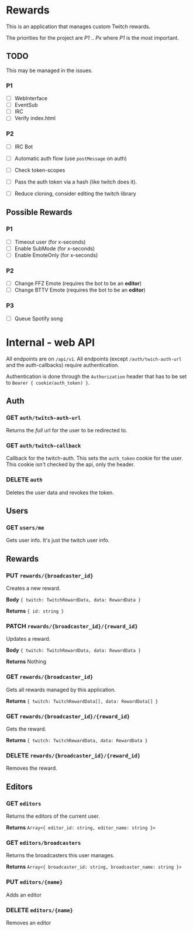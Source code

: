 # Rewards

This is an application that manages custom Twitch rewards.

The priorities for the project are _P1_ .. _Px_ where _P1_ is the most important.

## TODO

This may be managed in the issues.

### P1

* [ ] WebInterface
* [ ] EventSub
* [ ] IRC
* [ ] Verify index.html

### P2
* [ ] IRC Bot
* [ ] Automatic auth flow (use `postMessage` on auth)
* [ ] Check token-scopes
* [ ] Pass the auth token via a hash (like twitch does it).
* [ ] Reduce cloning, consider editing the twitch library


## Possible Rewards

### P1
* [ ] Timeout user (for x-seconds)
* [ ] Enable SubMode (for x-seconds)
* [ ] Enable EmoteOnly (for x-seconds)
  
### P2
* [ ] Change FFZ Emote (requires the bot to be an **editor**)
* [ ] Change BTTV Emote (requires the bot to be an **editor**)
  
### P3
* [ ] Queue Spotify song

# Internal - web API

All endpoints are on `/api/v1`. All endpoints (except `/auth/twich-auth-url` and the auth-callbacks) require authentication.

Authentication is done through the `Authorization` header 
that has to be set to `Bearer { cookie(auth_token) }`.

## Auth

### GET `auth/twitch-auth-url`

Returns the _full_ url for the user to be redirected to.

### GET `auth/twitch-callback`

Callback for the twitch-auth. This sets the `auth_token` cookie for the user. 
This cookie isn't checked by the api, only the header.

### DELETE `auth`

Deletes the user data and revokes the token.

## Users

### GET `users/me`

Gets user info. It's just the twitch user info.

## Rewards

### PUT `rewards/{broadcaster_id}`

Creates a new reward.

**Body**
`{ twitch: TwitchRewardData, data: RewardData }`

**Returns**
`{ id: string }`

### PATCH `rewards/{broadcaster_id}/{reward_id}`

Updates a reward.

**Body**
`{ twitch: TwitchRewardData, data: RewardData }`

**Returns**
Nothing

### GET `rewards/{broadcaster_id}`

Gets all rewards managed by this application.

**Returns**
`{ twitch: TwitchRewardData[], data: RewardData[] }`

### GET `rewards/{broadcaster_id}/{reward_id}`

Gets the reward.

**Returns**
`{ twitch: TwitchRewardData, data: RewardData }`

### DELETE `rewards/{broadcaster_id}/{reward_id}`

Removes the reward.

## Editors

### GET `editors`

Returns the editors of the current user.

**Returns**
`Array<{ editor_id: string, editor_name: string }>`

### GET `editors/broadcasters`

Returns the broadcasters this user manages.

**Returns**
`Array<{ broadcaster_id: string, broadcaster_name: string }>`

### PUT `editors/{name}`

Adds an editor

### DELETE `editors/{name}`

Removes an editor

